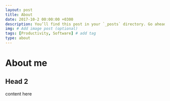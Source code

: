 ```yaml
---
layout: post
title: About
date: 2017-10-2 00:00:00 +0300
description: You’ll find this post in your `_posts` directory. Go ahead and edit it and re-build the site to see your changes. # Add post description (optional)
img: # Add image post (optional)
tags: [Productivity, Software] # add tag
type: about
---
```


# About me

## Head 2

content here
